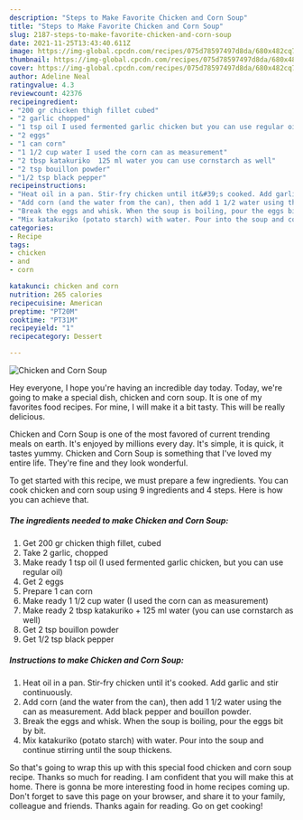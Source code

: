 ```yaml
---
description: "Steps to Make Favorite Chicken and Corn Soup"
title: "Steps to Make Favorite Chicken and Corn Soup"
slug: 2187-steps-to-make-favorite-chicken-and-corn-soup
date: 2021-11-25T13:43:40.611Z
image: https://img-global.cpcdn.com/recipes/075d78597497d8da/680x482cq70/chicken-and-corn-soup-recipe-main-photo.jpg
thumbnail: https://img-global.cpcdn.com/recipes/075d78597497d8da/680x482cq70/chicken-and-corn-soup-recipe-main-photo.jpg
cover: https://img-global.cpcdn.com/recipes/075d78597497d8da/680x482cq70/chicken-and-corn-soup-recipe-main-photo.jpg
author: Adeline Neal
ratingvalue: 4.3
reviewcount: 42376
recipeingredient:
- "200 gr chicken thigh fillet cubed"
- "2 garlic chopped"
- "1 tsp oil I used fermented garlic chicken but you can use regular oil"
- "2 eggs"
- "1 can corn"
- "1 1/2 cup water I used the corn can as measurement"
- "2 tbsp katakuriko  125 ml water you can use cornstarch as well"
- "2 tsp bouillon powder"
- "1/2 tsp black pepper"
recipeinstructions:
- "Heat oil in a pan. Stir-fry chicken until it&#39;s cooked. Add garlic and stir continuously."
- "Add corn (and the water from the can), then add 1 1/2 water using the can as measurement. Add black pepper and bouillon powder."
- "Break the eggs and whisk. When the soup is boiling, pour the eggs bit by bit."
- "Mix katakuriko (potato starch) with water. Pour into the soup and continue stirring until the soup thickens."
categories:
- Recipe
tags:
- chicken
- and
- corn

katakunci: chicken and corn 
nutrition: 265 calories
recipecuisine: American
preptime: "PT20M"
cooktime: "PT31M"
recipeyield: "1"
recipecategory: Dessert

---
```



![Chicken and Corn Soup](https://img-global.cpcdn.com/recipes/075d78597497d8da/680x482cq70/chicken-and-corn-soup-recipe-main-photo.jpg)

Hey everyone, I hope you're having an incredible day today. Today, we're going to make a special dish, chicken and corn soup. It is one of my favorites food recipes. For mine, I will make it a bit tasty. This will be really delicious.



Chicken and Corn Soup is one of the most favored of current trending meals on earth. It's enjoyed by millions every day. It's simple, it is quick, it tastes yummy. Chicken and Corn Soup is something that I've loved my entire life. They're fine and they look wonderful.


To get started with this recipe, we must prepare a few ingredients. You can cook chicken and corn soup using 9 ingredients and 4 steps. Here is how you can achieve that.

<!--inarticleads1-->

##### The ingredients needed to make Chicken and Corn Soup:

1. Get 200 gr chicken thigh fillet, cubed
1. Take 2 garlic, chopped
1. Make ready 1 tsp oil (I used fermented garlic chicken, but you can use regular oil)
1. Get 2 eggs
1. Prepare 1 can corn
1. Make ready 1 1/2 cup water (I used the corn can as measurement)
1. Make ready 2 tbsp katakuriko + 125 ml water (you can use cornstarch as well)
1. Get 2 tsp bouillon powder
1. Get 1/2 tsp black pepper




<!--inarticleads2-->

##### Instructions to make Chicken and Corn Soup:

1. Heat oil in a pan. Stir-fry chicken until it&#39;s cooked. Add garlic and stir continuously.
1. Add corn (and the water from the can), then add 1 1/2 water using the can as measurement. Add black pepper and bouillon powder.
1. Break the eggs and whisk. When the soup is boiling, pour the eggs bit by bit.
1. Mix katakuriko (potato starch) with water. Pour into the soup and continue stirring until the soup thickens.




So that's going to wrap this up with this special food chicken and corn soup recipe. Thanks so much for reading. I am confident that you will make this at home. There is gonna be more interesting food in home recipes coming up. Don't forget to save this page on your browser, and share it to your family, colleague and friends. Thanks again for reading. Go on get cooking!
